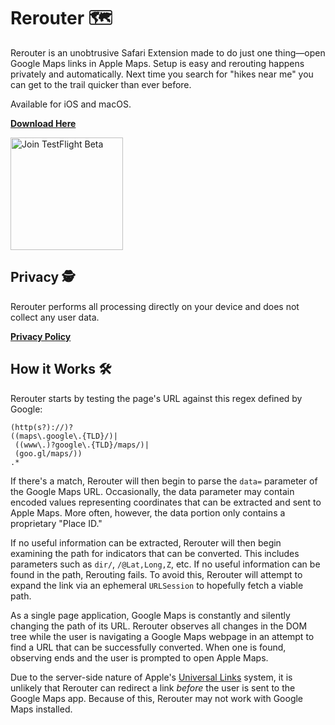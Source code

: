 # Rerouter 🗺

Rerouter is an unobtrusive Safari Extension made to do just one thing—open Google Maps links in Apple Maps. Setup is easy and rerouting happens privately and automatically. Next time you search for "hikes near me" you can get to the trail quicker than ever before.

Available for iOS and macOS.

[**Download Here**](https://apps.apple.com/us/app/id1589151155)

<a href="https://testflight.apple.com/join/gQHgloIz"><img alt="Join TestFlight Beta" src="https://raw.githubusercontent.com/git-shawn/QR-Pop/main/GitHubResources/TestflightButton.png" width="180"></a>

## Privacy 🕵️

Rerouter performs all processing directly on your device and does not collect any user data. 

[**Privacy Policy**](https://www.fromshawn.dev/rerouter/privacy-policy)

## How it Works 🛠️
Rerouter starts by testing the page's URL against this regex defined by Google:

```
(http(s?)://)?
((maps\.google\.{TLD}/)|
 ((www\.)?google\.{TLD}/maps/)|
 (goo.gl/maps/))
.*
```

If there's a match, Rerouter will then begin to parse the `data=` parameter of the Google Maps URL. Occasionally, the data parameter may contain encoded values representing coordinates that can be extracted and sent to Apple Maps. More often, however, the data portion only contains a proprietary "Place ID."

If no useful information can be extracted, Rerouter will then begin examining the path for indicators that can be converted. This includes parameters such as `dir/`, `/@Lat,Long,Z`, etc. 
If no useful information can be found in the path, Rerouting fails. To avoid this, Rerouter will attempt to expand the link via an ephemeral `URLSession` to hopefully fetch a viable path.

As a single page application, Google Maps is constantly and silently changing the path of its URL. Rerouter observes all changes in the DOM tree while the user is navigating a Google Maps webpage in an attempt to find a URL that can be successfully converted. When one is found, observing ends and the user is prompted to open Apple Maps.

Due to the server-side nature of Apple's [Universal Links](https://developer.apple.com/ios/universal-links/) system, it is unlikely that Rerouter can redirect a link *before* the user is sent to the Google Maps app. Because of this, Rerouter may not work with Google Maps installed.
